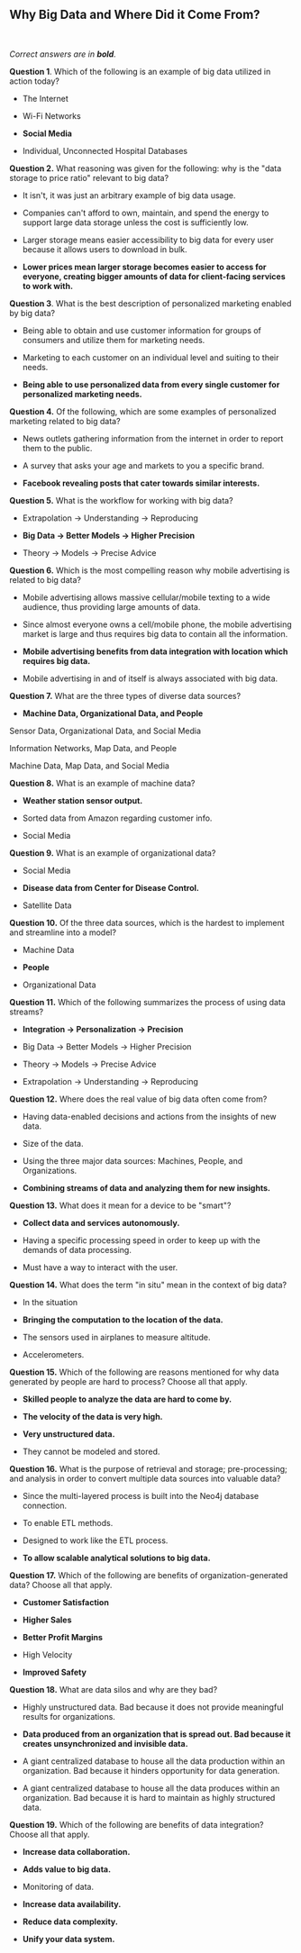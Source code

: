 ## Why Big Data and Where Did it Come From?
<br>

_Correct answers are in **bold**._
<br>

**Question 1**. Which of the following is an example of big data utilized in action today?

* The Internet

* Wi-Fi Networks

* **Social Media**

* Individual, Unconnected Hospital Databases


**Question 2.** What reasoning was given for the following: why is the "data storage to price ratio" relevant to big data?

* It isn't, it was just an arbitrary example of big data usage.

* Companies can't afford to own, maintain, and spend the energy to support large data storage unless the cost is sufficiently low.

* Larger storage means easier accessibility to big data for every user because it allows users to download in bulk.

* **Lower prices mean larger storage becomes easier to access for everyone, creating bigger amounts of data for client-facing services to work with.**


**Question 3**. What is the best description of personalized marketing enabled by big data?

* Being able to obtain and use customer information for groups of consumers and utilize them for marketing needs.

* Marketing to each customer on an individual level and suiting to their needs.

* **Being able to use personalized data from every single customer for personalized marketing needs.**


**Question 4.** Of the following, which are some examples of personalized marketing related to big data?

* News outlets gathering information from the internet in order to report them to the public.

* A survey that asks your age and markets to you a specific brand.

* **Facebook revealing posts that cater towards similar interests.**


**Question 5.** What is the workflow for working with big data?

* Extrapolation -> Understanding -> Reproducing

* **Big Data -> Better Models -> Higher Precision**

* Theory -> Models -> Precise Advice


**Question 6.** Which is the most compelling reason why mobile advertising is related to big data?

* Mobile advertising allows massive cellular/mobile texting to a wide audience, thus providing large amounts of data.

* Since almost everyone owns a cell/mobile phone, the mobile advertising market is large and thus requires big data to contain all the information.

* **Mobile advertising benefits from data integration with location which requires big data.**

* Mobile advertising in and of itself is always associated with big data.


**Question 7.** What are the three types of diverse data sources?

* **Machine Data, Organizational Data, and People**

Sensor Data, Organizational Data, and Social Media

Information Networks, Map Data, and People

Machine Data, Map Data, and Social Media


**Question 8.** What is an example of machine data?

* **Weather station sensor output.**

* Sorted data from Amazon regarding customer info.

* Social Media


**Question 9.** What is an example of organizational data?

* Social Media

* **Disease data from Center for Disease Control.**

* Satellite Data


**Question 10.** Of the three data sources, which is the hardest to implement and streamline into a model?

* Machine Data

* **People**

* Organizational Data


**Question 11.** Which of the following summarizes the process of using data streams?

* **Integration -> Personalization -> Precision**

* Big Data -> Better Models -> Higher Precision

* Theory -> Models -> Precise Advice

* Extrapolation -> Understanding -> Reproducing


**Question 12.** Where does the real value of big data often come from?

* Having data-enabled decisions and actions from the insights of new data.

* Size of the data.

* Using the three major data sources: Machines, People, and Organizations.

* **Combining streams of data and analyzing them for new insights.**


**Question 13.** What does it mean for a device to be "smart"?

* **Collect data and services autonomously.**

* Having a specific processing speed in order to keep up with the demands of data processing.

* Must have a way to interact with the user.


**Question 14.** What does the term "in situ" mean in the context of big data?

* In the situation

* **Bringing the computation to the location of the data.**

* The sensors used in airplanes to measure altitude.

* Accelerometers.


**Question 15.** Which of the following are reasons mentioned for why data generated by people are hard to process? Choose all that apply.

* **Skilled people to analyze the data are hard to come by.**

* **The velocity of the data is very high.**

* **Very unstructured data.**

* They cannot be modeled and stored.


**Question 16.** What is the purpose of retrieval and storage; pre-processing; and analysis in order to convert multiple data sources into valuable data?

* Since the multi-layered process is built into the Neo4j database connection.

* To enable ETL methods.

* Designed to work like the ETL process.

* **To allow scalable analytical solutions to big data.**


**Question 17.** Which of the following are benefits of organization-generated data? Choose all that apply.

* **Customer Satisfaction**

* **Higher Sales**

* **Better Profit Margins**

* High Velocity

* **Improved Safety**


**Question 18.** What are data silos and why are they bad?

* Highly unstructured data. Bad because it does not provide meaningful results for organizations.

* **Data produced from an organization that is spread out. Bad because it creates unsynchronized and invisible data.**

* A giant centralized database to house all the data production within an organization. Bad because it hinders opportunity for data generation.

* A giant centralized database to house all the data produces within an organization. Bad because it is hard to maintain as highly structured data.


**Question 19.** Which of the following are benefits of data integration? Choose all that apply.

* **Increase data collaboration.**

* **Adds value to big data.**

* Monitoring of data.

* **Increase data availability.**

* **Reduce data complexity.**

* **Unify your data system.**
